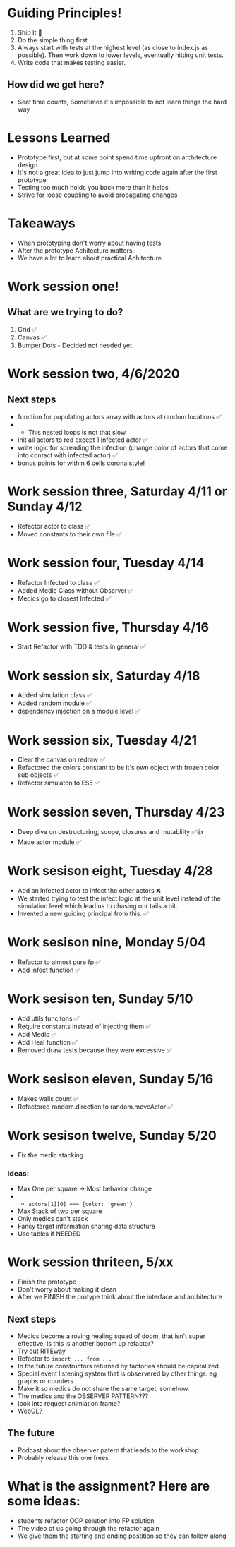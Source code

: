 # Guiding Principles!

1. Ship It 🚀
1. Do the simple thing first
1. Always start with tests at the highest level (as close to index.js as possible). Then work down to lower levels, eventually hitting unit tests.
1. Write code that makes testing easier.

## How did we get here?
* Seat time counts, Sometimes it's impossible to not learn things the hard way

# Lessons Learned
* Prototype first, but at some point spend time upfront on architecture design
* It's not a great idea to just jump into writing code again after the first prototype
* Testing too much holds you back more than it helps
* Strive for loose coupling to avoid propagating changes

# Takeaways
* When prototyping don't worry about having tests.
* After the prototype Achitecture matters. 
* We have a lot to learn about practical Achitecture.

# Work session one!
## What are we trying to do?

1. Grid ✅
1. Canvas ✅
1. Bumper Dots - Decided not needed yet

# Work session two, 4/6/2020
## Next steps 

* function for populating actors array with actors at random locations ✅
* * This nested loops is not that slow
* init all actors to red except 1 infected actor ✅
* write logic for spreading the infection (change color of actors that come into contact with infected actor) ✅
* bonus points for within 6 cells corona style!

# Work session three, Saturday 4/11 or Sunday 4/12

* Refactor actor to class ✅
* Moved constants to their own file ✅

# Work session four, Tuesday 4/14

* Refactor Infected to class ✅
* Added Medic Class without Observer ✅
* Medics go to closest Infected ✅

# Work session five, Thursday 4/16
* Start Refactor with TDD & tests in general ✅

# Work session six, Saturday 4/18
* Added simulation class ✅
* Added random module ✅
* dependency injection on a module level ✅

# Work session six, Tuesday 4/21
* Clear the canvas on redraw ✅
* Refactored the colors constant to be it's own object with frozen color sub objects ✅
* Refactor simulaton to ES5 ✅

# Work session seven, Thursday 4/23
* Deep dive on destructuring, scope, closures and mutablilty ✅👍
* Made actor module ✅

# Work sesison eight, Tuesday 4/28
* Add an infected actor to infect the other actors ❌ 
* We started trying to test the infect logic at the unit level instead of the simulation level which lead us to chasing our tails a bit. 
* Invented a new guiding principal from this. ✅

# Work sesison nine, Monday 5/04
* Refactor to almost pure fp ✅
* Add infect function ✅

# Work sesison ten, Sunday 5/10
* Add utils funcitons ✅
* Require constants instead of injecting them ✅
* Add Medic ✅
* Add Heal function ✅
* Removed draw tests because they were excessive ✅

# Work sesison eleven, Sunday 5/16
* Makes walls count ✅
* Refactored random.direction to random.moveActor ✅

# Work sesison twelve, Sunday 5/20
* Fix the medic stacking
### Ideas:
* Max One per square -> Most behavior change
* - `actors[1][0] === {color: 'green'}`
* Max Stack of two per square 
* Only medics can't stack
* Fancy target information sharing data structure
* Use tables if NEEDED

# Work session thriteen, 5/xx
* Finish the prototype
* Don't worry about making it clean
* After we FINISH the protype think about the interface and architecture 

## Next steps
* Medics become a roving healing squad of doom, that isn't super effective, is this is another bottom up refactor?
* Try out [RITEway](https://github.com/ericelliott/riteway)
* Refactor to `import ... from ...`
* In the future constructors returned by factories should be capitalized 
* Special event listening system that is observered by other things. eg graphs or counters 
* Make it so medics do not share the same target, somehow.
* The medics and the OBSERVER PATTERN???
* look into request animiation frame?
* WebGL?

## The future
* Podcast about the observer patern that leads to the workshop
* Probably release this one frees

# What is the assignment? Here are some ideas:
* students refactor OOP solution into FP solution
* The video of us going through the refactor again
* We give them the starting and ending postition so they can follow along